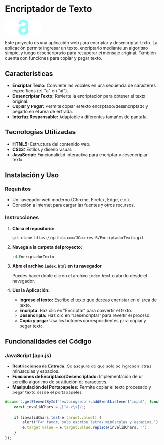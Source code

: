 # Encriptador de Texto

![Logo del Proyecto](assets/Logo-1.png)

Este proyecto es una aplicación web para encriptar y desencriptar texto. La aplicación permite ingresar un texto, encriptarlo mediante un algoritmo simple, y luego desencriptarlo para recuperar el mensaje original. También cuenta con funciones para copiar y pegar texto.

## Características

- **Encriptar Texto:** Convierte las vocales en una secuencia de caracteres específicos (ej. "a" en "ai").
- **Desencriptar Texto:** Revierte la encriptación para obtener el texto original.
- **Copiar y Pegar:** Permite copiar el texto encriptado/desencriptado y pegarlo en el área de entrada.
- **Interfaz Responsable:** Adaptable a diferentes tamaños de pantalla.

## Tecnologías Utilizadas

- **HTML5:** Estructura del contenido web.
- **CSS3:** Estilos y diseño visual.
- **JavaScript:** Funcionalidad interactiva para encriptar y desencriptar texto.

## Instalación y Uso

### Requisitos

- Un navegador web moderno (Chrome, Firefox, Edge, etc.).
- Conexión a Internet para cargar las fuentes y otros recursos.

### Instrucciones

1. **Clona el repositorio:**

    ```bash
    git clone https://github.com/JCaceres-R/EncriptadorTexto.git
    ```

2. **Navega a la carpeta del proyecto:**

    ```bash
    cd EncriptadorTexto
    ```

3. **Abre el archivo `index.html` en tu navegador:**

    Puedes hacer doble clic en el archivo `index.html` o abrirlo desde el navegador.

4. **Usa la Aplicación:**

    - **Ingrese el texto:** Escribe el texto que deseas encriptar en el área de texto.
    - **Encripta:** Haz clic en "Encriptar" para convertir el texto.
    - **Desencripta:** Haz clic en "Desencriptar" para revertir el proceso.
    - **Copia y pega:** Usa los botones correspondientes para copiar y pegar texto.

## Funcionalidades del Código

### JavaScript (app.js)

- **Restricciones de Entrada:** Se asegura de que solo se ingresen letras minúsculas y espacios.
- **Funciones de Encriptado/Desencriptado:** Implementación de un sencillo algoritmo de sustitución de caracteres.
- **Manipulación del Portapapeles:** Permite copiar el texto procesado y pegar texto desde el portapapeles.
  
```javascript
document.getElementById('textoingreso').addEventListener('input', function (e) {
    const invalidChars = /[^a-z\s]/g;

    if (invalidChars.test(e.target.value)) {
        alert("Por favor, solo escribe letras minúsculas y espacios.");
        e.target.value = e.target.value.replace(invalidChars, '');
    }
});
